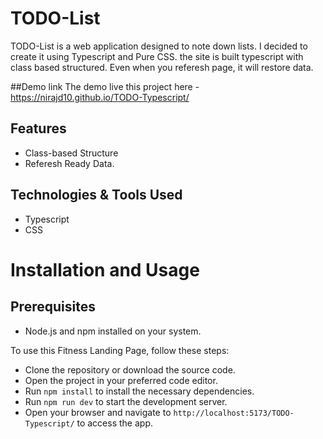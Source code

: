 

# TODO-List
TODO-List is a web application designed to note down lists. I decided to create it using Typescript and Pure CSS. the site is built typescript with class based structured. Even when you referesh page, it will restore data.

##Demo link
The demo live this project here - https://nirajd10.github.io/TODO-Typescript/


## Features

- Class-based Structure
- Referesh Ready Data.

## Technologies & Tools Used
- Typescript
- CSS

# Installation and Usage
## Prerequisites
- Node.js and npm installed on your system.

To use this Fitness Landing Page, follow these steps:

- Clone the repository or download the source code.
- Open the project in your preferred code editor.
- Run `npm install` to install the necessary dependencies.
- Run `npm run dev` to start the development server.
- Open your browser and navigate to `http://localhost:5173/TODO-Typescript/` to access the app.
